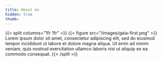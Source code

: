 ```yaml
---
title: About me
hidden: true
thumb:
---
```


{{< split columns="1fr 1fr" >}}
    {{< figure src="/images/gaia-first.png" >}}
    Lorem ipsum dolor sit amet, consectetur adipiscing elit, sed do eiusmod tempor incididunt ut labore et dolore magna aliqua. Ut enim ad minim veniam, quis nostrud exercitation ullamco laboris nisi ut aliquip ex ea commodo consequat.
{{< /split >}}
